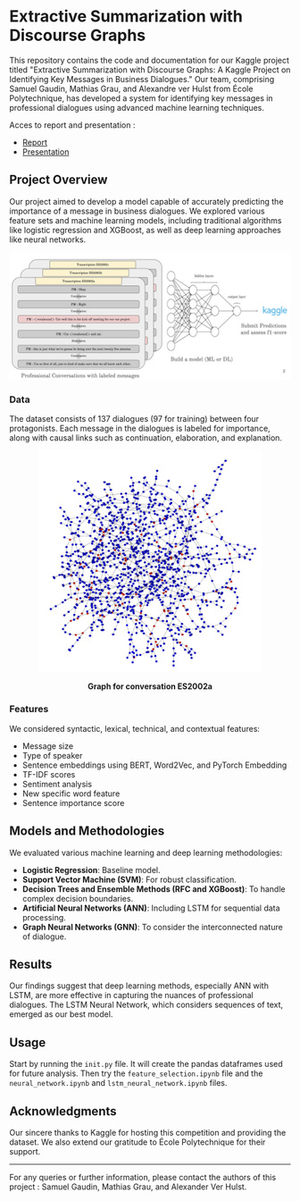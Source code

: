 # Extractive Summarization with Discourse Graphs

This repository contains the code and documentation for our Kaggle project titled "Extractive Summarization with Discourse Graphs: A Kaggle Project on Identifying Key Messages in Business Dialogues." Our team, comprising Samuel Gaudin, Mathias Grau, and Alexandre ver Hulst from École Polytechnique, has developed a system for identifying key messages in professional dialogues using advanced machine learning techniques.

Acces to report and presentation : 
- [Report](Kaggle_Report.pdf)
- [Presentation](https://docs.google.com/presentation/d/18vy1SKKbggmyhUbXbB6B1u5zj-in9ekTb-XvCYqMJ0E/edit?usp=sharing)

## Project Overview

Our project aimed to develop a model capable of accurately predicting the importance of a message in business dialogues. We explored various feature sets and machine learning models, including traditional algorithms like logistic regression and XGBoost, as well as deep learning approaches like neural networks.

![features](images/description.png) 

### Data

The dataset consists of 137 dialogues (97 for training) between four protagonists. Each message in the dialogues is labeled for importance, along with causal links such as continuation, elaboration, and explanation.


<p align="center">
  <img src="images/graph.png" alt="Graph for conversation ES2002a" width="400"/>
</p>
<p align="center"><b>Graph for conversation ES2002a</b></p>

### Features

We considered syntactic, lexical, technical, and contextual features:

- Message size
- Type of speaker
- Sentence embeddings using BERT, Word2Vec, and PyTorch Embedding
- TF-IDF scores
- Sentiment analysis
- New specific word feature
- Sentence importance score

## Models and Methodologies

We evaluated various machine learning and deep learning methodologies:

- **Logistic Regression**: Baseline model.
- **Support Vector Machine (SVM)**: For robust classification.
- **Decision Trees and Ensemble Methods (RFC and XGBoost)**: To handle complex decision boundaries.
- **Artificial Neural Networks (ANN)**: Including LSTM for sequential data processing.
- **Graph Neural Networks (GNN)**: To consider the interconnected nature of dialogue.



## Results

Our findings suggest that deep learning methods, especially ANN with LSTM, are more effective in capturing the nuances of professional dialogues. The LSTM Neural Network, which considers sequences of text, emerged as our best model.

## Usage

Start by running the `init.py` file. It will create the pandas dataframes used for future analysis. Then try the `feature_selection.ipynb` file and the `neural_network.ipynb` and `lstm_neural_network.ipynb` files.

## Acknowledgments

Our sincere thanks to Kaggle for hosting this competition and providing the dataset. We also extend our gratitude to École Polytechnique for their support.

---

For any queries or further information, please contact the authors of this project : Samuel Gaudin, Mathias Grau, and Alexander Ver Hulst.
